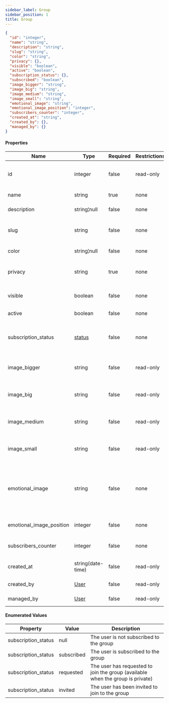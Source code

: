```yaml
---
sidebar_label: Group
sidebar_position: 1
title: Group
---
```


```json
{
  "id": "integer",
  "name": "string",
  "description": "string",
  "slug": "string",
  "color": "string",
  "privacy": {},
  "visible": "boolean",
  "active": "boolean",
  "subscription_status": {},
  "subscribed": "boolean",
  "image_bigger": "string",
  "image_big": "string",
  "image_medium": "string",
  "image_small": "string",
  "emotional_image": "string",
  "emotional_image_position": "integer",
  "subscribers_counter": "integer",
  "created_at": "string",
  "created_by": {},
  "managed_by": {}
}

```

#### Properties

| Name                     | Type                                                            | Required | Restrictions | Description                                                                                   |
|--------------------------|-----------------------------------------------------------------|----------|--------------|-----------------------------------------------------------------------------------------------|
| id                       | integer                                                         | false    | read-only    | Unique integer value identifying this group                                                   |                                                                         |
| name                     | string                                                          | true     | none         | Unique name of the group                                                                      |
| description              | string¦null                                                     | false    | none         | The group description                                                                         |
| slug                     | string                                                          | false    | none         | Unique slug identifying this group in a URL                                                   |
| color                    | string¦null                                                     | false    | none         | The group color                                                                               |
| privacy                  | string                                                          | true     | none         | The group privacy. Can be 'public' or 'private'                                               |
| visible                  | boolean                                                         | false    | none         | The group visibility status                                                                   |
| active                   | boolean                                                         | false    | none         | Is this group active?                                                                         |
| subscription_status      | [status](/docs/apireference/v2/schemas/group#enumerated-values) | false    | none         | Enum to define the group subscription status                                                  |
| image_bigger             | string                                                          | false    | read-only    | Squared image - auto generated bigger size                                                    |
| image_big                | string                                                          | false    | read-only    | Squared image - auto generated big size                                                       |
| image_medium             | string                                                          | false    | read-only    | Squared image - auto generated medium size                                                    |
| image_small              | string                                                          | false    | read-only    | Squared image - auto generated small size                                                     |
| emotional_image          | string                                                          | false    | none         | Landscape format image for group hub (1920x1080) if passed empty a default image will be used |
| emotional_image_position | integer                                                         | false    | none         | Css background-position                                                                       |
| subscribers_counter      | integer                                                         | false    | none         | Number of group subscribers                                                                   |
| created_at               | string(date-time)                                               | false    | read-only    | Datetime of group creation                                                                    |
| created_by               | [User](/docs/apireference/v2/schemas/user)                      | false    | read-only    | The group creator                                                                             |
| managed_by               | [User](/docs/apireference/v2/schemas/user)                      | false    | read-only    | The group manager                                                                             |


#### Enumerated Values

| Property            | Value      | Description                                                                    |
|---------------------|------------|--------------------------------------------------------------------------------|
| subscription_status | null       | The user is not subscribed to the group                                        |
| subscription_status | subscribed | The user is subscribed to the group                                            |
| subscription_status | requested  | The user has requested to join the group (available when the group is private) |
| subscription_status | invited    | The user has been invited to join to the group                                 |


